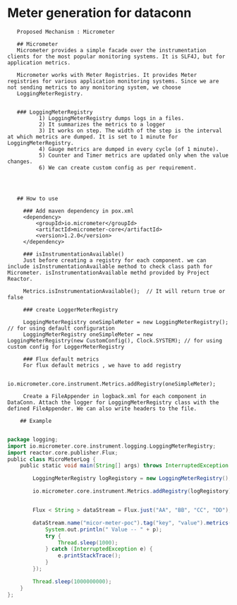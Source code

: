 # Meter generation for dataconn
      
	   Proposed Mechanism : Micrometer
	
	   ## Micrometer
	   Micrometer provides a simple facade over the instrumentation clients for the most popular monitoring systems. It is SLF4J, but for application metrics.
	  
	   Micrometer works with Meter Registries. It provides Meter registries for various application monitoring systems. Since we are not sending metrics to any monitoring system, we choose
	   LoggingMeterRegistry.
		
		
	   ### LoggingMeterRegistry 
	          1) LoggingMeterRegistry dumps logs in a files.  
			  2) It summarizes the metrics to a logger
			  3) It works on step. The width of the step is the interval at which metrics are dumped. It is set to 1 minute for LoggingMeterRegistry.
			  4) Gauge metrics are dumped in every cycle (of 1 minute).
			  5) Counter and Timer metrics are updated only when the value changes.
			  6) We can create custom config as per requirement. 

		
	
 
       ## How to use 
	
	     ### Add maven dependency in pox.xml
		 <dependency>
			 <groupId>io.micrometer</groupId>
			 <artifactId>micrometer-core</artifactId>
			 <version>1.2.0</version>
		 </dependency>
	
	     ### isInstrumentationAvailable()
		 Just before creating a registry for each component. we can include isInstrumentationAvailable method to check class path for Micrometer. isInstrumentationAvailable methd provided by Project Reactor.
		
		 Metrics.isInstrumentationAvailable();  // It will return true or false
	
	     ### create LoggerMeterRegistry
  
		 LoggingMeterRegistry oneSimpleMeter = new LoggingMeterRegistry();  // for using default configuration
		 LoggingMeterRegistry oneSimpleMeter = new LoggingMeterRegistry(new CustomConfig(), Clock.SYSTEM); // for using custom config for LoggerMeterRegistry
	
	     ### Flux default metrics 
		 For flux default metrics , we have to add registry
		
		 io.micrometer.core.instrument.Metrics.addRegistry(oneSimpleMeter);
		
	     Create a FileAppender in logback.xml for each component in DataConn. Attach the logger for LoggingMeterRegistry class with the defined FileAppender. We can also write headers to the file.
	
        ## Example

```groovy

package logging;
import io.micrometer.core.instrument.logging.LoggingMeterRegistry;
import reactor.core.publisher.Flux;
public class MicroMeterLog {
    public static void main(String[] args) throws InterruptedException {

        LoggingMeterRegistry logRegistory = new LoggingMeterRegistry();

        io.micrometer.core.instrument.Metrics.addRegistry(logRegistory);;


        Flux < String > dataStream = Flux.just("AA", "BB", "CC", "DD");

        dataStream.name("micor-meter-poc").tag("key", "value").metrics().subscribe(p - > {
            System.out.println(" Value -- " + p);
            try {
                Thread.sleep(1000);
            } catch (InterruptedException e) {
                e.printStackTrace();
            }
        });

        Thread.sleep(1000000000);
    }
};
```


